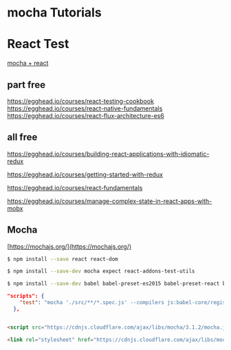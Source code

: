 # mocha Tutorials


# React Test

[mocha + react](https://egghead.io/courses/react-testing-cookbook)


## part free

https://egghead.io/courses/react-testing-cookbook
https://egghead.io/courses/react-native-fundamentals
https://egghead.io/courses/react-flux-architecture-es6


## all free

https://egghead.io/courses/building-react-applications-with-idiomatic-redux

https://egghead.io/courses/getting-started-with-redux

https://egghead.io/courses/react-fundamentals

https://egghead.io/courses/manage-complex-state-in-react-apps-with-mobx

## Mocha 

[https://mochajs.org/](https://mochajs.org/)

```sh
$ npm install --save react react-dom 

$ npm install --save-dev mocha expect react-addons-test-utils

$ npm install --save-dev babel babel-preset-es2015 babel-preset-react babel-preset-stage-2 

``` 

```json
"scripts": {
    "test": "mocha './src/**/*.spec.js' --compilers js:babel-core/register"
  },
``` 

```html

<script src="https://cdnjs.cloudflare.com/ajax/libs/mocha/3.1.2/mocha.js" integrity="sha256-N5gSz/06g+3w7sbdmJsIj5yFhqIA1YTWWFSZ4emoY80=" crossorigin="anonymous"></script>

<link rel="stylesheet" href="https://cdnjs.cloudflare.com/ajax/libs/mocha/3.1.2/mocha.css" integrity="sha256-XxZgFmkmXZlR6jVPH+k+HULjy6Lc2IadEc+Ph/KINXk=" crossorigin="anonymous" />

``` 






